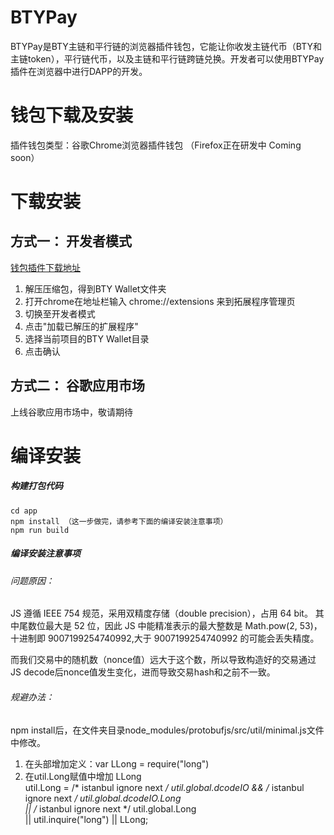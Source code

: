 # BTYPay
BTYPay是BTY主链和平行链的浏览器插件钱包，它能让你收发主链代币（BTY和主链token），平行链代币，以及主链和平行链跨链兑换。开发者可以使用BTYPay插件在浏览器中进行DAPP的开发。

# 钱包下载及安装
插件钱包类型：谷歌Chrome浏览器插件钱包 （Firefox正在研发中 Coming soon）

# 下载安装
## 方式一： 开发者模式
[钱包插件下载地址](https://github.com/33cn/btypay/releases/download/0.1/BTY_Wallet.zip)

1. 解压压缩包，得到BTY Wallet文件夹
2. 打开chrome在地址栏输入 chrome://extensions 来到拓展程序管理页
3. 切换至开发者模式
4. 点击"加载已解压的扩展程序"
5. 选择当前项目的BTY Wallet目录
6. 点击确认

## 方式二： 谷歌应用市场
上线谷歌应用市场中，敬请期待

# 编译安装
##### 构建打包代码
```
cd app
npm install （这一步做完，请参考下面的编译安装注意事项）
npm run build
```  

##### 编译安装注意事项  
###### 问题原因：  
JS 遵循 IEEE 754 规范，采用双精度存储（double precision），占用 64 bit。
其中尾数位最大是 52 位，因此 JS 中能精准表示的最大整数是 Math.pow(2, 53)，十进制即 9007199254740992,大于 9007199254740992 的可能会丢失精度。

而我们交易中的随机数（nonce值）远大于这个数，所以导致构造好的交易通过JS decode后nonce值发生变化，进而导致交易hash和之前不一致。 

###### 规避办法：  
npm install后，在文件夹目录node_modules/protobufjs/src/util/minimal.js文件中修改。 
1. 在头部增加定义：var LLong = require("long")  
2. 在util.Long赋值中增加 LLong  
util.Long = /* istanbul ignore next */ util.global.dcodeIO && /* istanbul ignore next */ util.global.dcodeIO.Long  
         || /* istanbul ignore next */ util.global.Long  
         || util.inquire("long") || LLong;  
